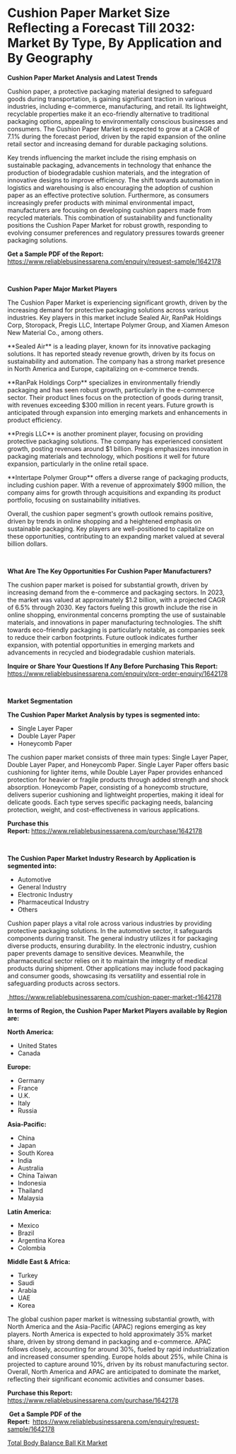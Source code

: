 <p><h1>Cushion Paper Market Size Reflecting a Forecast Till 2032: Market By Type, By Application and By Geography</h1></p><p><strong>Cushion Paper Market Analysis and Latest Trends</strong></p>
<p><p>Cushion paper, a protective packaging material designed to safeguard goods during transportation, is gaining significant traction in various industries, including e-commerce, manufacturing, and retail. Its lightweight, recyclable properties make it an eco-friendly alternative to traditional packaging options, appealing to environmentally conscious businesses and consumers. The Cushion Paper Market is expected to grow at a CAGR of 7.1% during the forecast period, driven by the rapid expansion of the online retail sector and increasing demand for durable packaging solutions.</p><p>Key trends influencing the market include the rising emphasis on sustainable packaging, advancements in technology that enhance the production of biodegradable cushion materials, and the integration of innovative designs to improve efficiency. The shift towards automation in logistics and warehousing is also encouraging the adoption of cushion paper as an effective protective solution. Furthermore, as consumers increasingly prefer products with minimal environmental impact, manufacturers are focusing on developing cushion papers made from recycled materials. This combination of sustainability and functionality positions the Cushion Paper Market for robust growth, responding to evolving consumer preferences and regulatory pressures towards greener packaging solutions.</p></p>
<p><strong>Get a Sample PDF of the Report:&nbsp;</strong> <a href="https://www.reliablebusinessarena.com/enquiry/request-sample/1642178?utm_campaign=3569&utm_medium=2&utm_source=Github&utm_content=ia&utm_term=05042025&utm_id=cushion-paper">https://www.reliablebusinessarena.com/enquiry/request-sample/1642178</a></p>
<p>&nbsp;</p>
<p><strong>Cushion Paper Major Market Players</strong></p>
<p><p>The Cushion Paper Market is experiencing significant growth, driven by the increasing demand for protective packaging solutions across various industries. Key players in this market include Sealed Air, RanPak Holdings Corp, Storopack, Pregis LLC, Intertape Polymer Group, and Xiamen Ameson New Material Co., among others.</p><p>**Sealed Air** is a leading player, known for its innovative packaging solutions. It has reported steady revenue growth, driven by its focus on sustainability and automation. The company has a strong market presence in North America and Europe, capitalizing on e-commerce trends.</p><p>**RanPak Holdings Corp** specializes in environmentally friendly packaging and has seen robust growth, particularly in the e-commerce sector. Their product lines focus on the protection of goods during transit, with revenues exceeding $300 million in recent years. Future growth is anticipated through expansion into emerging markets and enhancements in product efficiency.</p><p>**Pregis LLC** is another prominent player, focusing on providing protective packaging solutions. The company has experienced consistent growth, posting revenues around $1 billion. Pregis emphasizes innovation in packaging materials and technology, which positions it well for future expansion, particularly in the online retail space.</p><p>**Intertape Polymer Group** offers a diverse range of packaging products, including cushion paper. With a revenue of approximately $900 million, the company aims for growth through acquisitions and expanding its product portfolio, focusing on sustainability initiatives.</p><p>Overall, the cushion paper segment's growth outlook remains positive, driven by trends in online shopping and a heightened emphasis on sustainable packaging. Key players are well-positioned to capitalize on these opportunities, contributing to an expanding market valued at several billion dollars.</p></p>
<p>&nbsp;</p>
<p><strong>What Are The Key Opportunities For Cushion Paper Manufacturers?</strong></p>
<p><p>The cushion paper market is poised for substantial growth, driven by increasing demand from the e-commerce and packaging sectors. In 2023, the market was valued at approximately $1.2 billion, with a projected CAGR of 6.5% through 2030. Key factors fueling this growth include the rise in online shopping, environmental concerns prompting the use of sustainable materials, and innovations in paper manufacturing technologies. The shift towards eco-friendly packaging is particularly notable, as companies seek to reduce their carbon footprints. Future outlook indicates further expansion, with potential opportunities in emerging markets and advancements in recycled and biodegradable cushion materials.</p></p>
<p><strong>Inquire or Share Your Questions If Any Before Purchasing This Report:</strong> <a href="https://www.reliablebusinessarena.com/enquiry/pre-order-enquiry/1642178?utm_campaign=3569&utm_medium=2&utm_source=Github&utm_content=ia&utm_term=05042025&utm_id=cushion-paper">https://www.reliablebusinessarena.com/enquiry/pre-order-enquiry/1642178</a></p>
<p>&nbsp;</p>
<p><strong>Market Segmentation</strong></p>
<p><strong>The Cushion Paper Market Analysis by types is segmented into:</strong></p>
<p><ul><li>Single Layer Paper</li><li>Double Layer Paper</li><li>Honeycomb Paper</li></ul></p>
<p><p>The cushion paper market consists of three main types: Single Layer Paper, Double Layer Paper, and Honeycomb Paper. Single Layer Paper offers basic cushioning for lighter items, while Double Layer Paper provides enhanced protection for heavier or fragile products through added strength and shock absorption. Honeycomb Paper, consisting of a honeycomb structure, delivers superior cushioning and lightweight properties, making it ideal for delicate goods. Each type serves specific packaging needs, balancing protection, weight, and cost-effectiveness in various applications.</p></p>
<p><strong>Purchase this Report:&nbsp;</strong><a href="https://www.reliablebusinessarena.com/purchase/1642178?utm_campaign=3569&utm_medium=2&utm_source=Github&utm_content=ia&utm_term=05042025&utm_id=cushion-paper">https://www.reliablebusinessarena.com/purchase/1642178</a></p>
<p>&nbsp;</p>
<p><strong>The Cushion Paper Market Industry Research by Application is segmented into:</strong></p>
<p><ul><li>Automotive</li><li>General Industry</li><li>Electronic Industry</li><li>Pharmaceutical Industry</li><li>Others</li></ul></p>
<p><p>Cushion paper plays a vital role across various industries by providing protective packaging solutions. In the automotive sector, it safeguards components during transit. The general industry utilizes it for packaging diverse products, ensuring durability. In the electronic industry, cushion paper prevents damage to sensitive devices. Meanwhile, the pharmaceutical sector relies on it to maintain the integrity of medical products during shipment. Other applications may include food packaging and consumer goods, showcasing its versatility and essential role in safeguarding products across sectors.</p></p>
<p><a href="https://www.reliablebusinessarena.com/cushion-paper-market-r1642178?utm_campaign=3569&utm_medium=2&utm_source=Github&utm_content=ia&utm_term=05042025&utm_id=cushion-paper">&nbsp;https://www.reliablebusinessarena.com/cushion-paper-market-r1642178</a></p>
<p><strong>In terms of Region, the Cushion Paper Market Players available by Region are:</strong></p>
<p>
    <p> <strong> North America: </strong>
        <ul>
            <li>United States</li>
            <li>Canada</li>
        </ul>
        </p> 
    <p> <strong> Europe: </strong>
        <ul>
            <li>Germany</li>
            <li>France</li>
            <li>U.K.</li>
            <li>Italy</li>
            <li>Russia</li>
        </ul>
        </p> 
    <p> <strong> Asia-Pacific: </strong>
        <ul>
            <li>China</li>
            <li>Japan</li>
            <li>South Korea</li>
            <li>India</li>
            <li>Australia</li>
            <li>China Taiwan</li>
            <li>Indonesia</li>
            <li>Thailand</li>
            <li>Malaysia</li>
        </ul>
        </p> 
    <p> <strong> Latin America: </strong>
        <ul>
            <li>Mexico</li>
            <li>Brazil</li>
            <li>Argentina Korea</li>
            <li>Colombia</li>
        </ul>
        </p> 
    <p> <strong> Middle East & Africa: </strong>
        <ul>
            <li>Turkey</li>
            <li>Saudi</li>
            <li>Arabia</li>
            <li>UAE</li>
            <li>Korea</li>
        </ul>
    </p>
    </p>
<p><p>The global cushion paper market is witnessing substantial growth, with North America and the Asia-Pacific (APAC) regions emerging as key players. North America is expected to hold approximately 35% market share, driven by strong demand in packaging and e-commerce. APAC follows closely, accounting for around 30%, fueled by rapid industrialization and increased consumer spending. Europe holds about 25%, while China is projected to capture around 10%, driven by its robust manufacturing sector. Overall, North America and APAC are anticipated to dominate the market, reflecting their significant economic activities and consumer bases.</p></p>
<p><strong>Purchase this Report: </strong><a href="https://www.reliablebusinessarena.com/purchase/1642178?utm_campaign=3569&utm_medium=2&utm_source=Github&utm_content=ia&utm_term=05042025&utm_id=cushion-paper">https://www.reliablebusinessarena.com/purchase/1642178</a></p>
<p>&nbsp;<strong>Get a Sample PDF of the Report:&nbsp;&nbsp;</strong><a href="https://www.reliablebusinessarena.com/enquiry/request-sample/1642178?utm_campaign=3569&utm_medium=2&utm_source=Github&utm_content=ia&utm_term=05042025&utm_id=cushion-paper">https://www.reliablebusinessarena.com/enquiry/request-sample/1642178</a></p>
<p><strong></strong></p>
<p><p><a href="https://github.com/sanokdagada01/Market-Research-Report-List-1/blob/main/total-body-balance-ball-kit-market.md?utm_campaign=3569&utm_medium=2&utm_source=Github&utm_content=ia&utm_term=05042025&utm_id=cushion-paper">Total Body Balance Ball Kit Market</a></p></p>